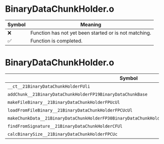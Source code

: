 # BinaryDataChunkHolder.o
| Symbol | Meaning 
| ------------- | ------------- 
| :x: | Function has not yet been started or is not matching. 
| :white_check_mark: | Function is completed. 


# BinaryDataChunkHolder.o
| Symbol | Decompiled? |
| ------------- | ------------- |
| `__ct__21BinaryDataChunkHolderFUli` | :x: |
| `addChunk__21BinaryDataChunkHolderFP19BinaryDataChunkBase` | :white_check_mark: |
| `makeFileBinary__21BinaryDataChunkHolderFPUcUl` | :x: |
| `loadFromFileBinary__21BinaryDataChunkHolderFPCUcUl` | :x: |
| `makeChunkData__21BinaryDataChunkHolderFP30BinaryDataChunkHolderChunkDataUlPC19BinaryDataChunkBase` | :x: |
| `findFromSignature__21BinaryDataChunkHolderCFUl` | :white_check_mark: |
| `calcBinarySize__21BinaryDataChunkHolderFPCUc` | :x: |
